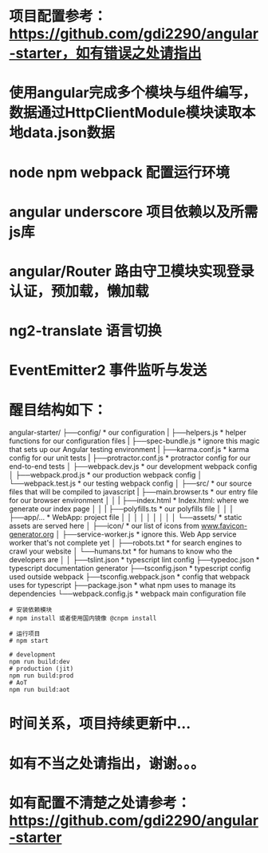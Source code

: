 # 项目配置参考：https://github.com/gdi2290/angular-starter，如有错误之处请指出

# 使用angular完成多个模块与组件编写，数据通过HttpClientModule模块读取本地data.json数据

# node npm webpack 配置运行环境
# angular underscore 项目依赖以及所需js库
# angular/Router  路由守卫模块实现登录认证，预加载，懒加载
# ng2-translate 语言切换
# EventEmitter2 事件监听与发送

# 醒目结构如下：
angular-starter/
 ├──config/                        * our configuration
 |   ├──helpers.js                 * helper functions for our configuration files
 |   ├──spec-bundle.js             * ignore this magic that sets up our Angular testing environment
 |   ├──karma.conf.js              * karma config for our unit tests
 |   ├──protractor.conf.js         * protractor config for our end-to-end tests
 │   ├──webpack.dev.js             * our development webpack config
 │   ├──webpack.prod.js            * our production webpack config
 │   └──webpack.test.js            * our testing webpack config
 │
 ├──src/                           * our source files that will be compiled to javascript
 |   ├──main.browser.ts            * our entry file for our browser environment
 │   │
 |   ├──index.html                 * Index.html: where we generate our index page
 │   │
 |   ├──polyfills.ts               * our polyfills file
 │   │
 │   ├──app/...                    * WebApp: project file
 │   │
 │   │
 │   │
 │   │
 │   └──assets/                    * static assets are served here
 │       ├──icon/                  * our list of icons from www.favicon-generator.org
 │       ├──service-worker.js      * ignore this. Web App service worker that's not complete yet
 │       ├──robots.txt             * for search engines to crawl your website
 │       └──humans.txt             * for humans to know who the developers are
 │
 │
 ├──tslint.json                    * typescript lint config
 ├──typedoc.json                   * typescript documentation generator
 ├──tsconfig.json                  * typescript config used outside webpack
 ├──tsconfig.webpack.json          * config that webpack uses for typescript
 ├──package.json                   * what npm uses to manage its dependencies
 └──webpack.config.js              * webpack main configuration file

```
# 安装依赖模块
# npm install 或者使用国内镜像 @cnpm install

# 运行项目
# npm start

# development
npm run build:dev
# production (jit)
npm run build:prod
# AoT
npm run build:aot
```
# 时间关系，项目持续更新中...
# 如有不当之处请指出，谢谢。。。

# 如有配置不清楚之处请参考：https://github.com/gdi2290/angular-starter